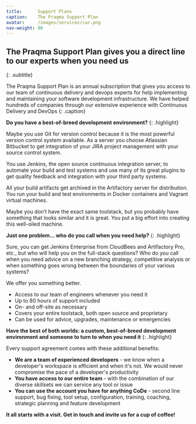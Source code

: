 ```yaml
---
title:      Support Plans
caption:    The Praqma Support Plan
avatar:     /images/services/car.png
nav-weight: 90
---
```


## The Praqma Support Plan gives you a direct line to our experts when you need us
{: .subtitle}

The Praqma Support Plan is an annual subscription that gives you access to our team
of continuous delivery and devops experts for help implementing and maintaining
your software development infrastructure.  We have helped hundreds of companies
through our extensive experience with Continuous Delivery and DevOps
{: .caption}

**Do you have a best-of-breed development environment?**
{: .highlight}

Maybe you use Git for version control because it is the most powerful version control system available.
As a server you choose Atlassian Bitbucket to get integration of your JIRA project management with your source control system.

You use Jenkins, the open source continuous integration server, to automate your build and test systems and use many of its great plugins to get quality feedback and integration with your third party systems.

All your build artifacts get archived in the Artifactory server for distribution.
You run your build and test environments in Docker containers and Vagrant virtual machines.

Maybe you don’t have the exact same toolstack, but you probably have something that looks similar and it is great.
You put a big effort into creating this well-oiled machine.

**Just one problem... who do you call when you need help?**
{: .highlight}

Sure, you can get Jenkins Enterprise from CloudBees and Artifactory Pro, etc., but who will help you on the full-stack questions?
Who do you call when you need advice on a new branching strategy, competitive analysis or when something goes wrong between the boundaries of your various systems?

We offer you something better.

 * Access to our team of engineers whenever you need it
 * Up to 80 hours of support included
 * On- and off-site as necessary
 * Covers your entire toolstack, both open source and proprietary
 * Can be used for advice, upgrades, maintenance or emergencies

**Have the best of both worlds: a custom, best-of-breed development environment and someone to turn to when you need it**
{: .highlight}

Every support agreement comes with these additional benefits:

* **We are a team of experienced developers** - we know when a developer's workspace is efficient and when it's not. We would never compromise the pace of a developer's productivity
* **You have access to our entire team** - with the combination of our diverse skillsets we can service any tool or issue
* **You can use the account you have for anything CoDe** - second line support, bug fixing, tool setup, configuration, training, coaching, strategic planning and feature development

**It all starts with a visit.  Get in touch and invite us for a cup of coffee!**
